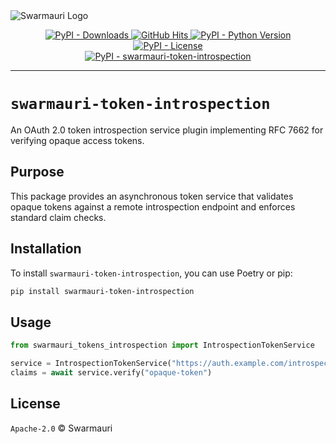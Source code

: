 <picture>
  <source media="(prefers-color-scheme: dark)"  srcset="https://res.cloudinary.com/dryedzrlo/image/upload/v1757724629/swarmauri_brand_frag_light_mg8cmd.png">
  <source media="(prefers-color-scheme: light)" srcset="https://res.cloudinary.com/dryedzrlo/image/upload/v1757724629/swarmauri_brand_frag_dark_tzjuja.png">
  <!-- Fallback below (see #2) -->
  <img alt="Swarmauri Logo" src="https://res.cloudinary.com/dryedzrlo/image/upload/v1757724629/swarmauri_brand_frag_dark_tzjuja.png">
</picture>

<p align="center">
    <a href="https://pypi.org/project/swarmauri-token-introspection/">
        <img src="https://img.shields.io/pypi/dm/swarmauri-token-introspection" alt="PyPI - Downloads"/>
    </a>
    <a href="https://github.com/swarmauri/swarmauri-sdk/pkgs/pkgs/swarmauri-token-introspection">
        <img src="https://hits.seeyoufarm.com/api/count/incr/badge.svg?url=https://github.com/swarmauri/swarmauri-sdk/pkgs/pkgs/swarmauri-token-introspection&count_bg=%2379C83D&title_bg=%23555555&icon=&icon_color=%23E7E7E7&title=hits&edge_flat=false" alt="GitHub Hits"/>
    </a>
    <a href="https://pypi.org/project/swarmauri-token-introspection/">
        <img src="https://img.shields.io/pypi/pyversions/swarmauri-token-introspection" alt="PyPI - Python Version"/>
    </a>
    <a href="https://pypi.org/project/swarmauri-token-introspection/">
        <img src="https://img.shields.io/pypi/l/swarmauri-token-introspection" alt="PyPI - License"/>
    </a>
    <br />
    <a href="https://pypi.org/project/swarmauri-token-introspection/">
        <img src="https://img.shields.io/pypi/v/swarmauri-token-introspection?label=swarmauri-token-introspection&color=green" alt="PyPI - swarmauri-token-introspection"/>
    </a>
</p>

---

# `swarmauri-token-introspection`

An OAuth 2.0 token introspection service plugin implementing RFC 7662 for verifying opaque access tokens.

## Purpose

This package provides an asynchronous token service that validates opaque tokens against a remote introspection endpoint and enforces standard claim checks.

## Installation

To install `swarmauri-token-introspection`, you can use Poetry or pip:

```bash
pip install swarmauri-token-introspection
```

## Usage

```python
from swarmauri_tokens_introspection import IntrospectionTokenService

service = IntrospectionTokenService("https://auth.example.com/introspect", client_id="id", client_secret="secret")
claims = await service.verify("opaque-token")
```

## License

`Apache-2.0` © Swarmauri

